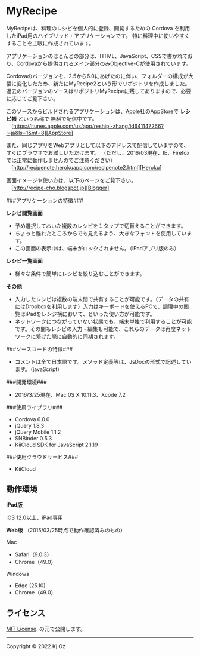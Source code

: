 MyRecipe
======================
MyRecipeは、料理のレシピを個人的に登録、閲覧するための Cordova を利用したiPad用のハイブリッド・アプリケーションです。
特に料理中に使いやすくすることを主眼に作成されています。

アプリケーションのほとんどの部分は、HTML、JavaScript、CSSで書かれており、Cordovaから提供されるメイン部分のみObjective-Cが使用されています。

Cordovaのバージョンを、2.5から6.0にあげたのに伴い、フォルダーの構成が大幅に変化したため、新たにMyRecipe2という形でリポジトリを作成しました。過去のバージョンのソースはリポジトリMyRecipeに残してありますので、必要に応じてご覧下さい。

このソースからビルドされるアプリケーションは、Apple社のAppStoreで **レシピ帳** という名称で
無料で配信中です。  
　[https://itunes.apple.com/us/app/reshipi-zhang/id641147266?l=ja&ls=1&mt=8][AppStore]

また、同じアプリをWebアプリとして以下のアドレスで配信していますので、すぐにブラウザでお試しいただけます。
（ただし、2016/03現在、IE、Firefoxでは正常に動作しませんのでご注意ください）
　[http://recipenote.herokuapp.com/recipenote2.html][Heroku]

画面イメージや使い方は、以下のページをご覧下さい。  
　[http://recipe-cho.blogspot.jp][Blogger]

###アプリケーションの特徴###

**レシピ閲覧画面**
* 予め選択しておいた複数のレシピを１タップで切替えることができます。
* ちょっと離れたところからでも見えるよう、大きなフォントを使用しています。
* この画面の表示中は、端末がロックされません。（iPadアプリ版のみ）

**レシピ一覧画面**
* 様々な条件で簡単にレシピを絞り込むことができます。

**その他**
* 入力したレシピは複数の端末間で共有することが可能です。（データの共有にはDropboxを利用します）入力はキーボードを使えるPCで、調理中の閲覧はiPadをレンジ横において、といった使い方が可能です。
* ネットワークにつながっていない状態でも、端末単独で利用することが可能です。その間もレシピの入力・編集も可能で、これらのデータは再度ネットワークに繋げた際に自動的に同期されます。

###ソースコードの特徴###

* コメントは全て日本語です。メソッド定義等は、JsDocの形式で記述しています。（javaScript）

###開発環境###

* 2016/3/25現在、Mac 0S X 10.11.3、Xcode 7.2

###使用ライブラリ###

* Cordova 6.0.0
* jQuery 1.8.3
* jQuery Mobile 1.1.2
* SNBinder 0.5.3
* KiiCloud SDK for JavaScript 2.1.19

###使用クラウドサービス###

* KiiCloud

動作環境
-----
**iPad版**

iOS 12.0以上、iPad専用

**Web版** （2015/03/25時点で動作確認済みのもの）

Mac
* Safari（9.0.3）
* Chrome（49.0）

Windows
* Edge (25.10)
* Chrome（49.0）

ライセンス
-----
 [MIT License][mit]. の元で公開します。  

-----
Copyright &copy; 2022 Kj Oz  

[AppStore]: https://itunes.apple.com/us/app/reshipi-zhang/id641147266?l=ja&ls=1&mt=8
[Heroku]: http://recipenote.herokuapp.com/recipenote2.html
[Blogger]: http://recipe-cho.blogspot.jp
[MIT]: http://www.opensource.org/licenses/mit-license.php
